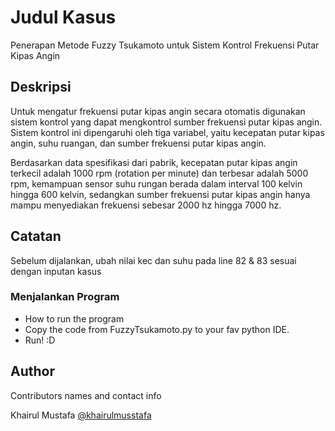 # Judul Kasus

Penerapan Metode Fuzzy Tsukamoto untuk Sistem Kontrol Frekuensi Putar Kipas Angin

## Deskripsi

Untuk mengatur frekuensi putar kipas angin secara otomatis digunakan sistem kontrol yang dapat mengkontrol sumber frekuensi putar kipas angin. Sistem kontrol ini dipengaruhi oleh tiga variabel, yaitu kecepatan putar kipas angin, suhu ruangan, dan sumber frekuensi putar kipas angin. 

Berdasarkan data spesifikasi dari pabrik, kecepatan putar kipas angin terkecil adalah 1000 rpm (rotation per minute) dan terbesar adalah 5000 rpm, kemampuan sensor suhu rungan berada dalam interval 100 kelvin hingga 600 kelvin, sedangkan sumber frekuensi putar kipas angin hanya mampu menyediakan frekuensi sebesar 2000 hz hingga 7000 hz.

## Catatan

Sebelum dijalankan, ubah nilai kec dan suhu pada line 82 & 83 sesuai dengan inputan kasus

### Menjalankan Program

* How to run the program
* Copy the code from FuzzyTsukamoto.py to your fav python IDE.
* Run! :D

## Author

Contributors names and contact info

Khairul Mustafa
[@khairulmusstafa](https://twitter.com/khairulmusstafa)
